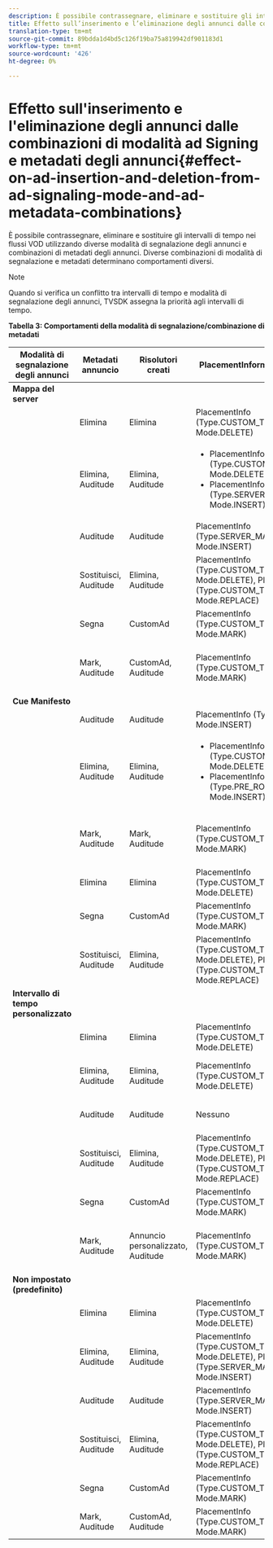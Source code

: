 ```yaml
---
description: È possibile contrassegnare, eliminare e sostituire gli intervalli di tempo nei flussi VOD utilizzando diverse modalità di segnalazione degli annunci e combinazioni di metadati degli annunci. Diverse combinazioni di modalità di segnalazione e metadati determinano comportamenti diversi.
title: Effetto sull’inserimento e l’eliminazione degli annunci dalle combinazioni della modalità di segnalazione degli annunci e dei metadati degli annunci
translation-type: tm+mt
source-git-commit: 89bdda1d4bd5c126f19ba75a819942df901183d1
workflow-type: tm+mt
source-wordcount: '426'
ht-degree: 0%

---
```



# Effetto sull&#39;inserimento e l&#39;eliminazione degli annunci dalle combinazioni di modalità ad Signing e metadati degli annunci{#effect-on-ad-insertion-and-deletion-from-ad-signaling-mode-and-ad-metadata-combinations}

È possibile contrassegnare, eliminare e sostituire gli intervalli di tempo nei flussi VOD utilizzando diverse modalità di segnalazione degli annunci e combinazioni di metadati degli annunci. Diverse combinazioni di modalità di segnalazione e metadati determinano comportamenti diversi.

>[!NOTE]
>
>Quando si verifica un conflitto tra intervalli di tempo e modalità di segnalazione degli annunci, TVSDK assegna la priorità agli intervalli di tempo.

**Tabella 3: Comportamenti della modalità di segnalazione/combinazione di metadati**

<table>  
 <thead> 
  <tr> 
   <th class="entry"> Modalità di segnalazione degli annunci </th> 
   <th class="entry"> Metadati annuncio </th> 
   <th class="entry"> Risolutori creati </th> 
   <th class="entry"><span class="codeph"> </span> PlacementInformationScreated </th> 
   <th class="entry"> Comportamento risultante </th> 
  </tr> 
 </thead>
 <tbody> 
  <tr> 
   <td> <b>Mappa del server</b> </td> 
   <td> </td> 
   <td> </td> 
   <td> </td> 
   <td> </td> 
  </tr> 
  <tr> 
   <td> </td> 
   <td> Elimina </td> 
   <td> Elimina </td> 
   <td><span class="codeph"> PlacementInfo (Type.CUSTOM_TIME_RANGE, Mode.DELETE)</span> </td> 
   <td> Intervalli eliminati </td> 
  </tr> 
  <tr> 
   <td></td> 
   <td> Elimina, Auditude </td> 
   <td> Elimina, Auditude </td> 
   <td> 
    <ul> 
     <li><span class="codeph"> PlacementInfo (Type.CUSTOM_TIME_RANGE, Mode.DELETE),  </span> </li> 
     <li><span class="codeph"> PlacementInfo (Type.SERVER_MAP, Mode.INSERT)</span> </li> 
    </ul> </td> 
   <td> Intervalli eliminati, Annunci inseriti </td> 
  </tr> 
  <tr> 
   <td></td> 
   <td> Auditude </td> 
   <td> Auditude </td> 
   <td><span class="codeph"> PlacementInfo (Type.SERVER_MAP, Mode.INSERT)</span> </td> 
   <td> Annunci inseriti </td> 
  </tr> 
  <tr> 
   <td></td> 
   <td> Sostituisci, Auditude </td> 
   <td> Elimina, Auditude </td> 
   <td><span class="codeph"> PlacementInfo (Type.CUSTOM_TIME_RANGE, Mode.DELETE), PlacementInfo (Type.CUSTOM_TIME_RANGE, Mode.REPLACE)</span> </td> 
   <td> Intervalli sostituiti </td> 
  </tr> 
  <tr> 
   <td></td> 
   <td> Segna </td> 
   <td> CustomAd </td> 
   <td><span class="codeph"> PlacementInfo (Type.CUSTOM_TIME_RANGE, Mode.MARK)</span> </td> 
   <td> Intervalli contrassegnati </td> 
  </tr> 
  <tr> 
   <td></td> 
   <td> Mark, Auditude </td> 
   <td> CustomAd, Auditude </td> 
   <td><span class="codeph"> PlacementInfo (Type.CUSTOM_TIME_RANGE, Mode.MARK)</span> </td> 
   <td> Intervalli contrassegnati, nessun annuncio inserito </td> 
  </tr> 
  <tr> 
   <td> <b>Cue Manifesto</b> </td> 
   <td> </td> 
   <td> </td> 
   <td> </td> 
   <td> </td> 
  </tr> 
  <tr> 
   <td></td> 
   <td> Auditude </td> 
   <td> Auditude </td> 
   <td><span class="codeph"> PlacementInfo (Type.PRE_ROLL, Mode.INSERT)</span> </td> 
   <td> Annunci inseriti </td> 
  </tr> 
  <tr> 
   <td></td> 
   <td> Elimina, Auditude </td> 
   <td> Elimina, Auditude </td> 
   <td> 
    <ul> 
     <li><span class="codeph"> PlacementInfo (Type.CUSTOM_TIME_RANGE, Mode.DELETE)</span> </li> 
     <li><span class="codeph"> PlacementInfo (Type.PRE_ROLL, Mode.INSERT)</span> </li> 
    </ul> </td> 
   <td> Intervalli eliminati, annunci inseriti </td> 
  </tr> 
  <tr> 
   <td></td> 
   <td> Mark, Auditude </td> 
   <td> Mark, Auditude </td> 
   <td><span class="codeph"> PlacementInfo (Type.CUSTOM_TIME_RANGE, Mode.MARK)</span> </td> 
   <td> Intervalli contrassegnati, nessun annuncio inserito </td> 
  </tr> 
  <tr> 
   <td></td> 
   <td> Elimina </td> 
   <td> Elimina </td> 
   <td><span class="codeph"> PlacementInfo (Type.CUSTOM_TIME_RANGE, Mode.DELETE)</span> </td> 
   <td> Intervalli eliminati </td> 
  </tr> 
  <tr> 
   <td></td> 
   <td> Segna </td> 
   <td> CustomAd </td> 
   <td><span class="codeph"> PlacementInfo (Type.CUSTOM_TIME_RANGE, Mode.MARK)</span> </td> 
   <td> Intervalli contrassegnati </td> 
  </tr> 
  <tr> 
   <td></td> 
   <td> Sostituisci, Auditude </td> 
   <td> Elimina, Auditude </td> 
   <td><span class="codeph"> PlacementInfo (Type.CUSTOM_TIME_RANGE, Mode.DELETE), PlacementInfo (Type.CUSTOM_TIME_RANGE, Mode.REPLACE)</span> </td> 
   <td> Intervalli sostituiti </td> 
  </tr> 
  <tr> 
   <td> <b>Intervallo di tempo personalizzato</b> </td> 
   <td> </td> 
   <td> </td> 
   <td> </td> 
   <td> </td> 
  </tr> 
  <tr> 
   <td></td> 
   <td> Elimina </td> 
   <td> Elimina </td> 
   <td><span class="codeph"> PlacementInfo (Type.CUSTOM_TIME_RANGE, Mode.DELETE)</span> </td> 
   <td> Intervalli eliminati </td> 
  </tr> 
  <tr> 
   <td></td> 
   <td> Elimina, Auditude </td> 
   <td> Elimina, Auditude </td> 
   <td><span class="codeph"> PlacementInfo (Type.CUSTOM_TIME_RANGE, Mode.DELETE)</span> </td> 
   <td> Intervalli eliminati, nessun annuncio inserito </td> 
  </tr> 
  <tr> 
   <td></td> 
   <td> Auditude </td> 
   <td> Auditude </td> 
   <td> Nessuno </td> 
   <td> Nessun annuncio inserito </td> 
  </tr> 
  <tr> 
   <td></td> 
   <td> Sostituisci, Auditude </td> 
   <td> Elimina, Auditude </td> 
   <td><span class="codeph"> PlacementInfo (Type.CUSTOM_TIME_RANGE, Mode.DELETE), PlacementInfo (Type.CUSTOM_TIME_RANGE, Mode.REPLACE)</span> </td> 
   <td> Intervalli sostituiti dagli annunci </td> 
  </tr> 
  <tr> 
   <td></td> 
   <td> Segna </td> 
   <td> CustomAd </td> 
   <td><span class="codeph"> PlacementInfo (Type.CUSTOM_TIME_RANGE, Mode.MARK)</span> </td> 
   <td> Intervalli contrassegnati </td> 
  </tr> 
  <tr> 
   <td></td> 
   <td> Mark, Auditude </td> 
   <td> Annuncio personalizzato, Auditude </td> 
   <td><span class="codeph"> PlacementInfo (Type.CUSTOM_TIME_RANGE, Mode.MARK)</span> </td> 
   <td> Intervalli contrassegnati, nessun annuncio inserito </td> 
  </tr> 
  <tr> 
   <td> <b>Non impostato (predefinito)</b> </td> 
   <td> </td> 
   <td> </td> 
   <td> </td> 
   <td> </td> 
  </tr> 
  <tr> 
   <td></td> 
   <td> Elimina </td> 
   <td> Elimina </td> 
   <td><span class="codeph"> PlacementInfo (Type.CUSTOM_TIME_RANGE, Mode.DELETE)</span> </td> 
   <td> Intervalli eliminati </td> 
  </tr> 
  <tr> 
   <td></td> 
   <td> Elimina, Auditude </td> 
   <td> Elimina, Auditude </td> 
   <td><span class="codeph"> PlacementInfo (Type.CUSTOM_TIME_RANGE, Mode.DELETE), PlacementInfo (Type.SERVER_MAP, Mode.INSERT)</span> </td> 
   <td> Intervalli eliminati, annunci inseriti </td> 
  </tr> 
  <tr> 
   <td></td> 
   <td> Auditude </td> 
   <td> Auditude </td> 
   <td><span class="codeph"> PlacementInfo (Type.SERVER_MAP, Mode.INSERT)</span> </td> 
   <td> Annunci inseriti </td> 
  </tr> 
  <tr> 
   <td></td> 
   <td> Sostituisci, Auditude </td> 
   <td> Elimina, Auditude </td> 
   <td><span class="codeph"> PlacementInfo (Type.CUSTOM_TIME_RANGE, Mode.DELETE), PlacementInfo (Type.CUSTOM_TIME_RANGE, Mode.REPLACE)</span> </td> 
   <td> Intervalli sostituiti dagli annunci </td> 
  </tr> 
  <tr> 
   <td></td> 
   <td> Segna </td> 
   <td> CustomAd </td> 
   <td><span class="codeph"> PlacementInfo (Type.CUSTOM_TIME_RANGE, Mode.MARK)</span> </td> 
   <td> Intervalli contrassegnati </td> 
  </tr> 
  <tr> 
   <td></td> 
   <td> Mark, Auditude </td> 
   <td> CustomAd, Auditude </td> 
   <td><span class="codeph"> PlacementInfo (Type.CUSTOM_TIME_RANGE, Mode.MARK)</span> </td> 
   <td> Intervalli contrassegnati </td> 
  </tr> 
 </tbody> 
</table>

